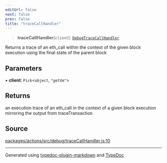 ```yaml
---
editUrl: false
next: false
prev: false
title: "traceCallHandler"
---
```


> **traceCallHandler**(`client`): [`DebugTraceCallHandler`](/reference/tevm/actions-types/type-aliases/debugtracecallhandler/)

Returns a trace of an eth_call within the context of the given block execution using the final state of the parent block

## Parameters

▪ **client**: `Pick`\<`object`, `"getVm"`\>

## Returns

an execution trace of an eth_call in the context of a given block execution
mirroring the output from traceTransaction

## Source

[packages/actions/src/debug/traceCallHandler.js:10](https://github.com/evmts/tevm-monorepo/blob/main/packages/actions/src/debug/traceCallHandler.js#L10)

***
Generated using [typedoc-plugin-markdown](https://www.npmjs.com/package/typedoc-plugin-markdown) and [TypeDoc](https://typedoc.org/)
